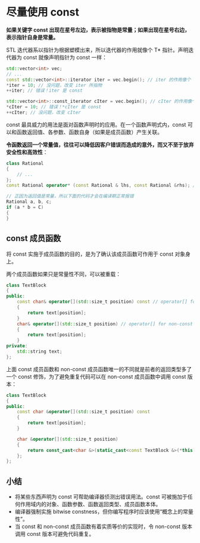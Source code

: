 # 尽量使用 const

**如果关键字 const 出现在星号左边，表示被指物是常量；如果出现在星号右边，表示指针自身是常量。**

STL 迭代器系以指针为根据塑模出来，所以迭代器的作用就像个 T\* 指针。声明迭代器为 const 就像声明指针为 const 一样：

```cpp
std::vector<int> vec;
// ...
const std::vector<int>::iterator iter = vec.begin(); // iter 的作用像个 T*const
*iter = 10; // 没问题，改变 iter 所指物
++iter; // 错误！iter 是 const

std::vector<int>::const_iterator cIter = vec.begin(); // cIter 的作用像个 const T*
*cIter = 10; // 错误！*cIter 是 const
++cIter; // 没问题，改变 cIter
```

const 最具威力的用法是面对函数声明时的应用。在一个函数声明式内，const 可以和函数返回值、各参数、函数自身（如果是成员函数）产生关联。

**令函数返回一个常量值，往往可以降低因客户错误而造成的意外，而又不至于放弃安全性和高效性**：

```cpp
class Rational
{
    // ...
};
const Rational operator* (const Rational & lhs, const Rational &rhs); // 返回值申明为常量

// 正因为返回值是常量，所以下面的代码才会在编译期正常报错
Rational a, b, c;
if (a * b = C)
{
}
```

## const 成员函数

将 const 实施于成员函数的目的，是为了确认该成员函数可作用于 const 对象身上。

两个成员函数如果只是常量性不同，可以被重载：

```cpp
class TextBlock
{
public:
    const char& operator[](std::size_t position) const // operator[] for const 对象
    {
        return text[position];
    }
    char& operator[](std::size_t position) // operator[] for non-const 对象
    {
        return text[position];
    }
private:
    std::string text;
};
```

上面 const 成员函数和 non-const 成员函数唯一的不同就是前者的返回类型多了一个 const 修饰，为了避免重复代码可以在 non-const 成员函数中调用 const 版本：

```cpp
class TextBlock
{
public:
    const char &operator[](std::size_t position) const
    {
        return text[position];
    }

    char &operator[](std::size_t position)
    {
        return const_cast<char &>(static_cast<const TextBlock &>(*this)[position]);
    };
};
```

## 小结

- 将某些东西声明为 const 可帮助编译器侦测出错误用法。const 可被施加于任何作用域内的对象、函数参数、函数返回类型、成员函数本体。
- 编译器强制实施 bitwise constness，但你编写程序时应该使用“概念上的常量性”。
- 当 const 和 non-const 成员函数有着实质等价的实现时，令 non-const 版本调用 const 版本可避免代码重复。
